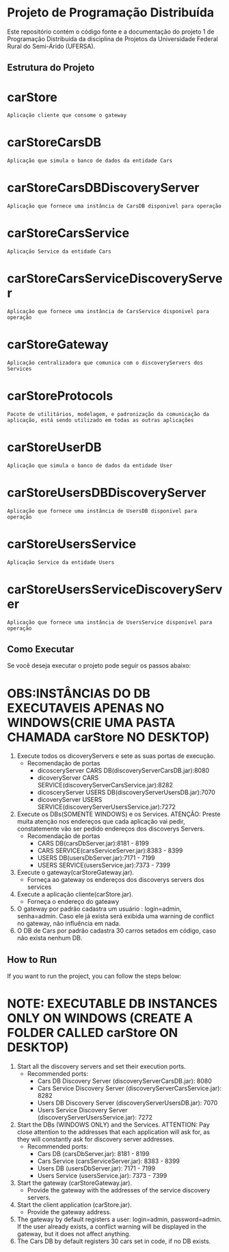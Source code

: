# Projeto de Programação Distribuída

Este repositório contém o código fonte e a documentação do projeto 1 de Programação Distribuída da disciplina de Projetos da Universidade Federal Rural do Semi-Árido (UFERSA).

## Estrutura do Projeto
# carStore
    Aplicação cliente que consome o gateway
# carStoreCarsDB
    Aplicação que simula o banco de dados da entidade Cars
# carStoreCarsDBDiscoveryServer
    Aplicação que fornece uma instância de CarsDB disponivel para operação
# carStoreCarsService
    Aplicação Service da entidade Cars
# carStoreCarsServiceDiscoveryServer
    Aplicação que fornece uma instância de CarsService disponivel para operação
# carStoreGateway
    Aplicação centralizadora que comunica com o discoveryServers dos Services
# carStoreProtocols
    Pacote de utilitários, modelagem, e padronização da comunicação da aplicação, está sendo utilizado em todas as outras aplicações
# carStoreUserDB
    Aplicação que simula o banco de dados da entidade User
# carStoreUsersDBDiscoveryServer
    Aplicação que fornece uma instância de UsersDB disponivel para operação
# carStoreUsersService
    Aplicação Service da entidade Users
# carStoreUsersServiceDiscoveryServer
    Aplicação que fornece uma instância de UsersService disponivel para operação

## Como Executar

Se você deseja executar o projeto pode seguir os passos abaixo:
# OBS:INSTÂNCIAS DO DB EXECUTAVEIS APENAS NO WINDOWS(CRIE UMA PASTA CHAMADA carStore NO DESKTOP)
1. Execute todos os dicoveryServers e sete as suas portas de execução.
    - Recomendação de portas 
        - dicosceryServer CARS DB(discoveryServerCarsDB.jar):8080
        - dicoveryServer CARS SERVICE(discoveryServerCarsService.jar):8282
        - dicosceryServer USERS DB(discoveryServerUsersDB.jar):7070	
        - dicoveryServer USERS SERVICE(discoveryServerUsersService.jar):7272
2. Execute os DBs(SOMENTE WINDOWS) e os Services.
    ATENÇÃO: Preste muita atenção nos endereços que cada aplicação vai pedir, constatemente vão ser pedido endereços dos discoverys Servers.
    - Recomendação de portas 
        - CARS DB(carsDbServer.jar):8181 - 8199
        - CARS SERVICE(carsServiceServer.jar):8383 - 8399
        - USERS DB(usersDbServer.jar):7171 - 7199	
        - USERS SERVICE(usersService.jar):7373 - 7399
3. Execute o gateway(carStoreGateway.jar).
    - Forneça ao gateway os endereços dos discoverys servers dos services
4. Execute a aplicação cliente(carStore.jar).
    - Forneça o endereço do gateawy
5. O gateway por padrão cadastra um usuário : login=admin, senha=admin. Caso ele já exista será exibida uma warning de conflict no gateway, não influência em nada.
6. O DB de Cars por padrão cadastra 30 carros setados em código, caso não exista nenhum DB.


## How to Run

If you want to run the project, you can follow the steps below:
# NOTE: EXECUTABLE DB INSTANCES ONLY ON WINDOWS (CREATE A FOLDER CALLED carStore ON DESKTOP)
1. Start all the discovery servers and set their execution ports.
    - Recommended ports:
        - Cars DB Discovery Server (discoveryServerCarsDB.jar): 8080
        - Cars Service Discovery Server (discoveryServerCarsService.jar): 8282
        - Users DB Discovery Server (discoveryServerUsersDB.jar): 7070
        - Users Service Discovery Server (discoveryServerUsersService.jar): 7272
2. Start the DBs (WINDOWS ONLY) and the Services.
    ATTENTION: Pay close attention to the addresses that each application will ask for, as they will constantly ask for discovery server addresses.
    - Recommended ports:
        - Cars DB (carsDbServer.jar): 8181 - 8199
        - Cars Service (carsServiceServer.jar): 8383 - 8399
        - Users DB (usersDbServer.jar): 7171 - 7199
        - Users Service (usersService.jar): 7373 - 7399
3. Start the gateway (carStoreGateway.jar).
    - Provide the gateway with the addresses of the service discovery servers.
4. Start the client application (carStore.jar).
    - Provide the gateway address.
5. The gateway by default registers a user: login=admin, password=admin. If the user already exists, a conflict warning will be displayed in the gateway, but it does not affect anything.
6. The Cars DB by default registers 30 cars set in code, if no DB exists.
